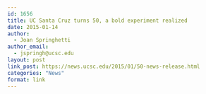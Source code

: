 ```yaml
---
id: 1656
title: UC Santa Cruz turns 50, a bold experiment realized
date: 2015-01-14
author:
  - Joan Springhetti
author_email:
  - jspringh@ucsc.edu
layout: post
link_post: https://news.ucsc.edu/2015/01/50-news-release.html
categories: "News"
format: link
---
```

